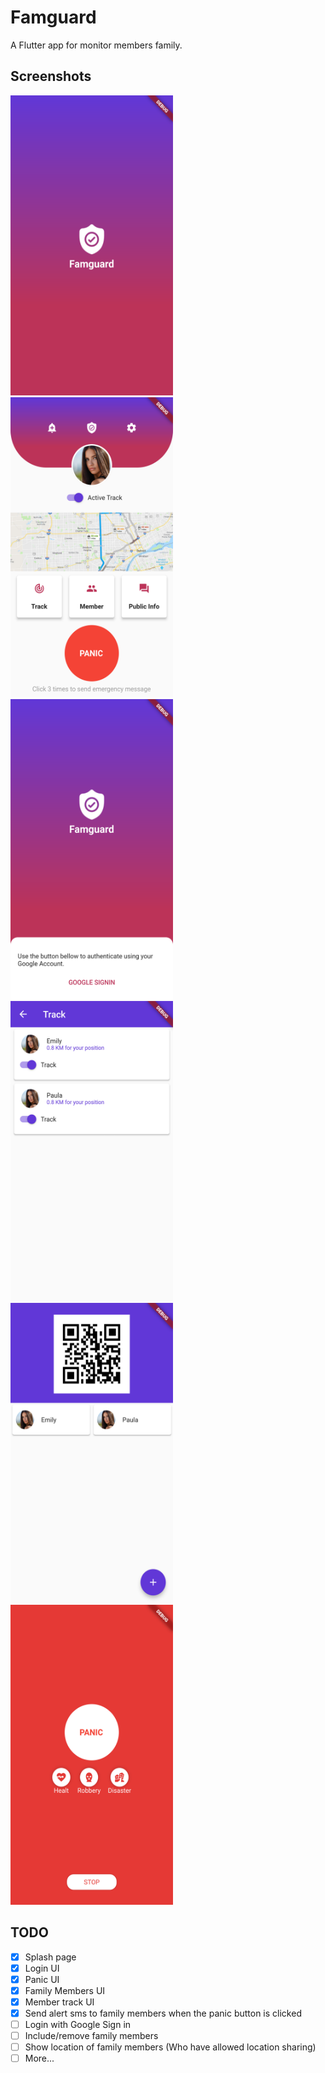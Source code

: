 # Famguard

A Flutter app for monitor members family.

## Screenshots

<img src="/screenshots/1.png" width="260" height="480"> <img src="/screenshots/3.png" width="260" height="480"> <img src="/screenshots/2.png" width="260" height="480">
<img src="/screenshots/4.png" width="260" height="480"> <img src="/screenshots/5.png" width="260" height="480"> <img src="/screenshots/6.png" width="260" height="480">

## TODO
- [x] Splash page
- [x] Login UI
- [x] Panic UI
- [x] Family Members UI
- [x] Member track UI
- [x] Send alert sms to family members when the panic button is clicked
- [ ] Login with Google Sign in
- [ ] Include/remove family members
- [ ] Show location of family members (Who have allowed location sharing)
- [ ] More...

